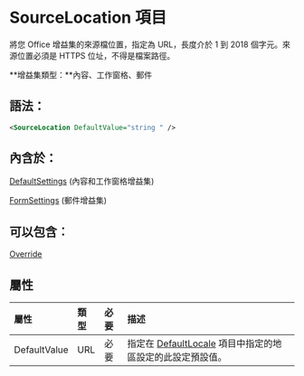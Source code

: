 
# <a name="sourcelocation-element"></a>SourceLocation 項目
將您 Office 增益集的來源檔位置，指定為 URL，長度介於 1 到 2018 個字元。來源位置必須是 HTTPS 位址，不得是檔案路徑。

 **增益集類型：**內容、工作窗格、郵件


## <a name="syntax:"></a>語法：


```XML
<SourceLocation DefaultValue="string " />
```


## <a name="contained-in:"></a>內含於：

[DefaultSettings](../../reference/manifest/defaultsettings.md) (內容和工作窗格增益集)

[FormSettings](../../reference/manifest/formsettings.md) (郵件增益集)


## <a name="can-contain:"></a>可以包含︰

[Override](../../reference/manifest/override.md)


## <a name="attributes"></a>屬性



|**屬性**|**類型**|**必要**|**描述**|
|:-----|:-----|:-----|:-----|
|DefaultValue|URL|必要|指定在 [DefaultLocale](../../reference/manifest/defaultlocale.md) 項目中指定的地區設定的此設定預設值。|
